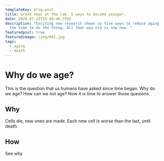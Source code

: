 ```yaml
---
templateKey: blog-post
title: Great news at the lab. 5 ways to become younger.
date: 2020-07-18T15:49:48.378Z
description: "Exciting new research shows us five ways to reduce aging. Now is
  the time to do the thing. All that was old is now new. "
featuredpost: true
featuredimage: /img/001.jpg
tags:
  - aging
  - death
---
```

# Why do we age?

This is the question that us humans have asked since time began. Why do we age? How can we not age? Now it is time to answer those quesions.

## Why

Cells die, new ones are made. Each new cell is worse than the last, until death.

## How 

See why